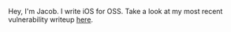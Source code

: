 Hey, I'm Jacob. I write iOS for OSS. Take a look at my most recent vulnerability writeup [here](https://gist.github.com/jacobprezant/a81dcf157dde880a1879fb72854651a0).
